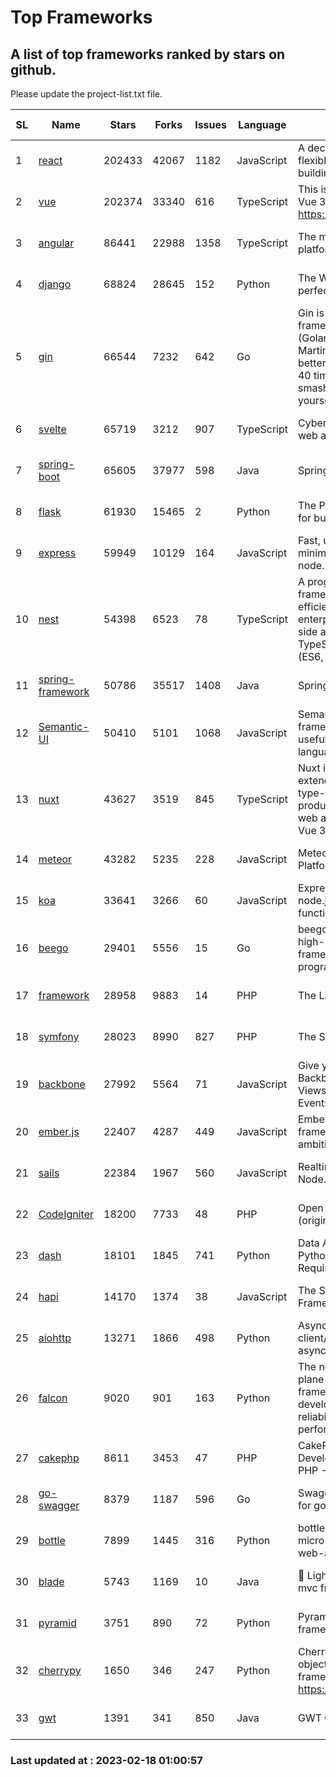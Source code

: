 # Top Frameworks
## A list of top frameworks ranked by stars on github.  
Please update the project-list.txt file.

| SL| Name  | Stars| Forks| Issues | Language | Description | Last Commit |
| --| ------| -----| ---- | ------ | -------- | ----------- | ----------- |
| 1 | [react](https://github.com/facebook/react) | 202433 | 42067 | 1182 | JavaScript | A declarative, efficient, and flexible JavaScript library for building user interfaces. | 2023-02-17 21:00:18 |
| 2 | [vue](https://github.com/vuejs/vue) | 202374 | 33340 | 616 | TypeScript | This is the repo for Vue 2. For Vue 3, go to https://github.com/vuejs/core | 2023-02-04 18:16:38 |
| 3 | [angular](https://github.com/angular/angular) | 86441 | 22988 | 1358 | TypeScript | The modern web developer’s platform | 2023-02-17 19:55:01 |
| 4 | [django](https://github.com/django/django) | 68824 | 28645 | 152 | Python | The Web framework for perfectionists with deadlines. | 2023-02-17 20:06:41 |
| 5 | [gin](https://github.com/gin-gonic/gin) | 66544 | 7232 | 642 | Go | Gin is a HTTP web framework written in Go (Golang). It features a Martini-like API with much better performance -- up to 40 times faster. If you need smashing performance, get yourself some Gin. | 2023-02-17 02:00:19 |
| 6 | [svelte](https://github.com/sveltejs/svelte) | 65719 | 3212 | 907 | TypeScript | Cybernetically enhanced web apps | 2023-02-14 18:36:48 |
| 7 | [spring-boot](https://github.com/spring-projects/spring-boot) | 65605 | 37977 | 598 | Java | Spring Boot | 2023-02-17 15:04:28 |
| 8 | [flask](https://github.com/pallets/flask) | 61930 | 15465 | 2 | Python | The Python micro framework for building web applications. | 2023-02-16 14:27:41 |
| 9 | [express](https://github.com/expressjs/express) | 59949 | 10129 | 164 | JavaScript | Fast, unopinionated, minimalist web framework for node. | 2022-11-02 01:13:10 |
| 10 | [nest](https://github.com/nestjs/nest) | 54398 | 6523 | 78 | TypeScript | A progressive Node.js framework for building efficient, scalable, and enterprise-grade server-side applications on top of TypeScript & JavaScript (ES6, ES7, ES8) 🚀 | 2023-02-17 07:53:16 |
| 11 | [spring-framework](https://github.com/spring-projects/spring-framework) | 50786 | 35517 | 1408 | Java | Spring Framework | 2023-02-17 11:46:26 |
| 12 | [Semantic-UI](https://github.com/Semantic-Org/Semantic-UI) | 50410 | 5101 | 1068 | JavaScript | Semantic is a UI component framework based around useful principles from natural language. | 2023-01-11 17:05:32 |
| 13 | [nuxt](https://github.com/nuxt/nuxt) | 43627 | 3519 | 845 | TypeScript | Nuxt is an intuitive and extendable way to create type-safe, performant and production-grade full-stack web apps and websites with Vue 3. | 2023-02-17 21:03:12 |
| 14 | [meteor](https://github.com/meteor/meteor) | 43282 | 5235 | 228 | JavaScript | Meteor, the JavaScript App Platform | 2023-02-10 21:00:16 |
| 15 | [koa](https://github.com/koajs/koa) | 33641 | 3266 | 60 | JavaScript | Expressive middleware for node.js using ES2017 async functions | 2023-01-02 06:55:07 |
| 16 | [beego](https://github.com/beego/beego) | 29401 | 5556 | 15 | Go | beego is an open-source, high-performance web framework for the Go programming language. | 2023-02-07 02:33:55 |
| 17 | [framework](https://github.com/laravel/framework) | 28958 | 9883 | 14 | PHP | The Laravel Framework. | 2023-02-17 18:00:51 |
| 18 | [symfony](https://github.com/symfony/symfony) | 28023 | 8990 | 827 | PHP | The Symfony PHP framework | 2023-02-17 17:25:04 |
| 19 | [backbone](https://github.com/jashkenas/backbone) | 27992 | 5564 | 71 | JavaScript | Give your JS App some Backbone with Models, Views, Collections, and Events | 2023-01-04 11:09:21 |
| 20 | [ember.js](https://github.com/emberjs/ember.js) | 22407 | 4287 | 449 | JavaScript | Ember.js - A JavaScript framework for creating ambitious web applications | 2023-02-17 13:41:07 |
| 21 | [sails](https://github.com/balderdashy/sails) | 22384 | 1967 | 560 | JavaScript | Realtime MVC Framework for Node.js | 2023-02-17 22:35:42 |
| 22 | [CodeIgniter](https://github.com/bcit-ci/CodeIgniter) | 18200 | 7733 | 48 | PHP | Open Source PHP Framework (originally from EllisLab) | 2023-01-26 22:11:27 |
| 23 | [dash](https://github.com/plotly/dash) | 18101 | 1845 | 741 | Python | Data Apps & Dashboards for Python. No JavaScript Required. | 2023-02-15 20:32:05 |
| 24 | [hapi](https://github.com/hapijs/hapi) | 14170 | 1374 | 38 | JavaScript | The Simple, Secure Framework Developers Trust | 2023-02-14 06:09:32 |
| 25 | [aiohttp](https://github.com/aio-libs/aiohttp) | 13271 | 1866 | 498 | Python | Asynchronous HTTP client/server framework for asyncio and Python | 2023-02-16 18:07:06 |
| 26 | [falcon](https://github.com/falconry/falcon) | 9020 | 901 | 163 | Python | The no-magic web data plane API and microservices framework for Python developers, with a focus on reliability, correctness, and performance at scale. | 2023-01-18 20:42:26 |
| 27 | [cakephp](https://github.com/cakephp/cakephp) | 8611 | 3453 | 47 | PHP | CakePHP: The Rapid Development Framework for PHP - Official Repository | 2023-02-16 19:07:37 |
| 28 | [go-swagger](https://github.com/go-swagger/go-swagger) | 8379 | 1187 | 596 | Go | Swagger 2.0 implementation for go | 2023-02-04 17:37:23 |
| 29 | [bottle](https://github.com/bottlepy/bottle) | 7899 | 1445 | 316 | Python | bottle.py is a fast and simple micro-framework for python web-applications. | 2022-09-05 15:24:52 |
| 30 | [blade](https://github.com/lets-blade/blade) | 5743 | 1169 | 10 | Java | :rocket: Lightning fast and elegant mvc framework for Java8 | 2022-05-10 12:38:06 |
| 31 | [pyramid](https://github.com/Pylons/pyramid) | 3751 | 890 | 72 | Python | Pyramid - A Python web framework | 2023-02-16 13:50:59 |
| 32 | [cherrypy](https://github.com/cherrypy/cherrypy) | 1650 | 346 | 247 | Python | CherryPy is a pythonic, object-oriented HTTP framework.      https://cherrypy.dev | 2023-01-09 16:26:47 |
| 33 | [gwt](https://github.com/gwtproject/gwt) | 1391 | 341 | 850 | Java | GWT Open Source Project | 2023-01-12 13:59:04 |

### Last updated at : 2023-02-18 01:00:57
